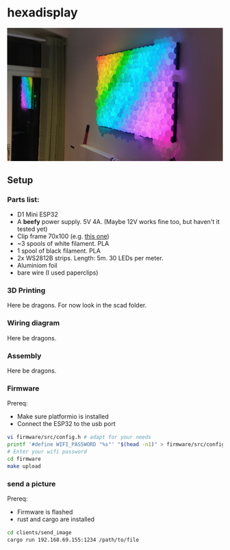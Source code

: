 hexadisplay
===========

![Image of the display](pictures/hexadisplay.jpg)

Setup
-----

### Parts list:

- D1 Mini ESP32
- A **beefy** power supply. 5V 4A. (Maybe 12V works fine too, but haven't it tested yet)
- Clip frame 70x100 (e.g. [this one](https://www.amazon.de/FlexiPeople-Cliprahmen-Bilderrahmen-Plakatrahmen-Rahmenlos/dp/B07ZXPSWK7/))
- ~3 spools of white filament. PLA
- 1 spool of black filament. PLA
- 2x WS2812B strips. Length: 5m. 30 LEDs per meter.
- Aluminiom foil
- bare wire (I used paperclips)

### 3D Printing

Here be dragons.
For now look in the scad folder.

### Wiring diagram

Here be dragons.

### Assembly

Here be dragons.

### Firmware

Prereq:

- Make sure platformio is installed
- Connect the ESP32 to the usb port

```bash
vi firmware/src/config.h # adapt for your needs
printf '#define WIFI_PASSWORD "%s"' "$(head -n1)" > firmware/src/config_secure.h
# Enter your wifi password
cd firmware
make upload
```

### send a picture

Prereq:

- Firmware is flashed
- rust and cargo are installed

```bash
cd clients/send_image
cargo run 192.168.69.155:1234 /path/to/file
```
